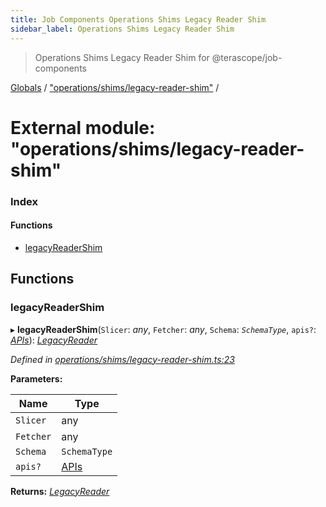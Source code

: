 ```yaml
---
title: Job Components Operations Shims Legacy Reader Shim
sidebar_label: Operations Shims Legacy Reader Shim
---
```


> Operations Shims Legacy Reader Shim for @terascope/job-components

[Globals](../overview.md) / ["operations/shims/legacy-reader-shim"](_operations_shims_legacy_reader_shim_.md) /

# External module: "operations/shims/legacy-reader-shim"

### Index

#### Functions

* [legacyReaderShim](_operations_shims_legacy_reader_shim_.md#legacyreadershim)

## Functions

###  legacyReaderShim

▸ **legacyReaderShim**(`Slicer`: *any*, `Fetcher`: *any*, `Schema`: *`SchemaType`*, `apis?`: *[APIs](../interfaces/_operations_shims_operation_api_shim_.apis.md)*): *[LegacyReader](../interfaces/_interfaces_operations_.legacyreader.md)*

*Defined in [operations/shims/legacy-reader-shim.ts:23](https://github.com/terascope/teraslice/tree/0c8b1cfadd6cd255811e506264906c5373f2ebea/packages/job-components/operations/shims/legacy-reader-shim.ts#L23)*

**Parameters:**

Name | Type |
------ | ------ |
`Slicer` | any |
`Fetcher` | any |
`Schema` | `SchemaType` |
`apis?` | [APIs](../interfaces/_operations_shims_operation_api_shim_.apis.md) |

**Returns:** *[LegacyReader](../interfaces/_interfaces_operations_.legacyreader.md)*
